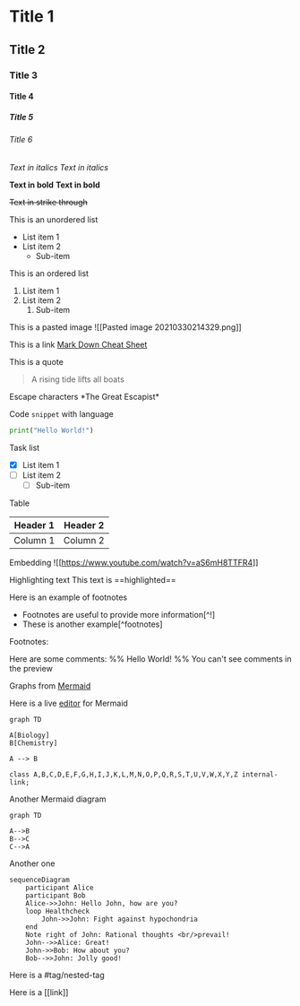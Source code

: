 # Title 1
## Title 2
### Title 3
#### Title 4
##### Title 5
###### Title 6

*Text in italics*
_Text in italics_

**Text in bold**
__Text in bold__

~~Text in strike through~~

This is an unordered list
- List item 1
- List item 2
	- Sub-item

This is an ordered list
1. List item 1
2. List item 2
	1. Sub-item

This is a pasted image
![[Pasted image 20210330214329.png]]

This is a link
[Mark Down Cheat Sheet](https://guides.github.com/pdfs/markdown-cheatsheet-online.pdf)

This is a quote
> A rising tide lifts all boats

Escape characters
\*The Great Escapist\*

Code `snippet` with language
```python
print("Hello World!")
```

Task list
- [x] List item 1
- [ ] List item 2
	- [ ] Sub-item

Table

| Header 1 | Header 2 |
| -------- | -------- |
| Column 1 | Column 2 | 

Embedding
![[https://www.youtube.com/watch?v=aS6mH8TTFR4]]

Highlighting text
This text is ==highlighted==

Here is an example of footnotes
- Footnotes are useful to provide more information[^!]
- These is another example[^footnotes]


Footnotes: 
[^1]: Just like this!
[^footnote]: Yep, like this
			Testing more information
			
Here are some comments:
%%
Hello World!
%%
You can't see comments in the preview

Graphs from [Mermaid](https://mermaid-js.github.io/mermaid/#/)

Here is a live [editor](https://mermaid-js.github.io/mermaid-live-editor/#) for Mermaid

```mermaid
graph TD

A[Biology]
B[Chemistry]

A --> B

class A,B,C,D,E,F,G,H,I,J,K,L,M,N,O,P,Q,R,S,T,U,V,W,X,Y,Z internal-link;
```

Another Mermaid diagram
```mermaid
graph TD

A-->B
B-->C
C-->A
```

Another one
```mermaid
sequenceDiagram
    participant Alice
    participant Bob
    Alice->>John: Hello John, how are you?
    loop Healthcheck
        John->>John: Fight against hypochondria
    end
    Note right of John: Rational thoughts <br/>prevail!
    John-->>Alice: Great!
    John->>Bob: How about you?
    Bob-->>John: Jolly good!
```

Here is a #tag/nested-tag

Here is a [[link]]
